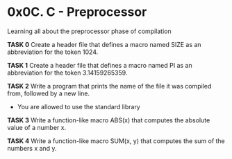# 0x0C. C - Preprocessor

Learning all about the preprocessor phase of compilation

**TASK 0**
Create a header file that defines a macro named SIZE as an abbreviation for the token 1024.

**TASK 1**
Create a header file that defines a macro named PI as an abbreviation for the token 3.14159265359.

**TASK 2**
Write a program that prints the name of the file it was compiled from, followed by a new line.
* You are allowed to use the standard library

**TASK 3**
Write a function-like macro ABS(x) that computes the absolute value of a number x.

**TASK 4**
Write a function-like macro SUM(x, y) that computes the sum of the numbers x and y.
